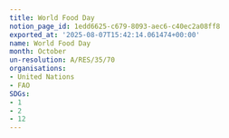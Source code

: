 ```yaml
---
title: World Food Day
notion_page_id: 1edd6625-c679-8093-aec6-c40ec2a08ff8
exported_at: '2025-08-07T15:42:14.061474+00:00'
name: World Food Day
month: October
un-resolution: A/RES/35/70
organisations:
- United Nations
- FAO
SDGs:
- 1
- 2
- 12
---
```

